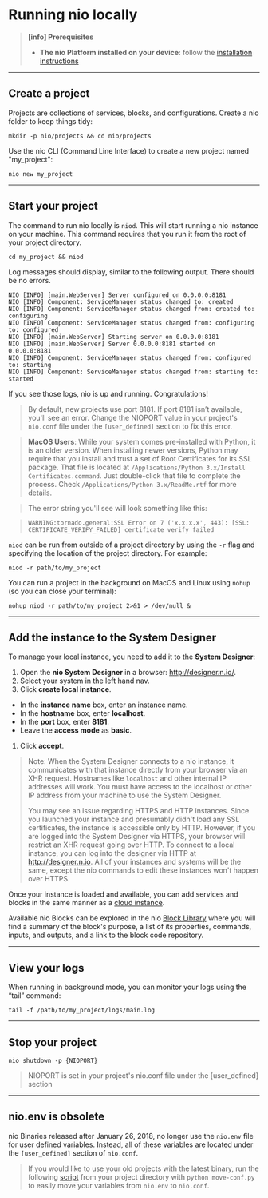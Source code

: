 # Running nio locally

>**[info] Prerequisites**
>
>* **The nio Platform installed on your device**: follow the [installation instructions](/installation)

---
## Create a project

Projects are collections of services, blocks, and configurations. Create a nio folder to keep things tidy:
```
mkdir -p nio/projects && cd nio/projects
```
Use the nio CLI (Command Line Interface) to create a new project named "my_project":
```
nio new my_project
```

---
## Start your project

The command to run nio locally is `niod`. This will start running a nio instance on your machine. This command requires that you run it from the root of your project directory.

```
cd my_project && niod
```
Log messages should display, similar to the following output. There should be no errors.

```
NIO [INFO] [main.WebServer] Server configured on 0.0.0.0:8181
NIO [INFO] Component: ServiceManager status changed to: created
NIO [INFO] Component: ServiceManager status changed from: created to: configuring
NIO [INFO] Component: ServiceManager status changed from: configuring to: configured
NIO [INFO] [main.WebServer] Starting server on 0.0.0.0:8181
NIO [INFO] [main.WebServer] Server 0.0.0.0:8181 started on 0.0.0.0:8181
NIO [INFO] Component: ServiceManager status changed from: configured to: starting
NIO [INFO] Component: ServiceManager status changed from: starting to: started
```

If you see those logs, nio is up and running. Congratulations!

>By default, new projects use port 8181. If port 8181 isn’t available, you'll see an error. Change the NIOPORT value in your project's `nio.conf` file under the `[user_defined]` section to fix this error.

>**MacOS Users**: While your system comes pre-installed with Python, it is an older version. When installing newer versions, Python may require that you install and trust a set of Root Certificates for its SSL package. That file is located at `/Applications/Python 3.x/Install Certificates.command`. Just double-click that file to complete the process. Check `/Applications/Python 3.x/ReadMe.rtf` for more details.

>The error string you'll see will look something like this:

>```WARNING:tornado.general:SSL Error on 7 ('x.x.x.x', 443): [SSL: CERTIFICATE_VERIFY_FAILED] certificate verify failed```

`niod` can be run from outside of a project directory by using the `-r` flag and specifying the location of the project directory. For example:

```
niod -r path/to/my_project
```
You can run a project in the background on MacOS and Linux using `nohup` (so you can close your terminal):
```
nohup niod -r path/to/my_project 2>&1 > /dev/null &
```

---
## Add the instance to the System Designer

To manage your local instance, you need to add it to the **System Designer**:

1. Open the **nio System Designer** in a browser: http://designer.n.io/.
1. Select your system in the left hand nav.
1. Click **create local instance**.
  * In the **instance name** box, enter an instance name.
  * In the **hostname** box, enter **localhost**.
  * In the **port** box, enter **8181**.
  * Leave the **access mode** as **basic**.
1. Click **accept**.

> Note: When the System Designer connects to a nio instance, it communicates with that instance directly from your browser via an XHR request. Hostnames like `localhost` and other internal IP addresses will work. You must have access to the localhost or other IP address from your machine to use the System Designer.
>
>You may see an issue regarding HTTPS and HTTP instances. Since you launched your instance and presumably didn't load any SSL certificates, the instance is accessible only by HTTP. However, if you are logged into the System Designer via HTTPS, your browser will restrict an XHR request going over HTTP. To connect to a local instance, you can log into the designer via HTTP at http://designer.n.io. All of your instances and systems will be the same, except the nio commands to edit these instances won't happen over HTTPS.

Once your instance is loaded and available, you can add services and blocks in the same manner as a [cloud instance](https://workshops.n.io/system-designer/).

Available nio Blocks can be explored in the nio [Block Library](https://blocks.n.io) where you will find a summary of the block's purpose, a list of its properties, commands, inputs, and outputs, and a link to the block code repository.

---
## View your logs

When running in background mode, you can monitor your logs using the “tail” command:
```
tail -f /path/to/my_project/logs/main.log
```

---
## Stop your project

```
nio shutdown -p {NIOPORT}
```
> NIOPORT is set in your project's nio.conf file under the [user_defined] section

---
## nio.env is obsolete

nio Binaries released after January 26, 2018, no longer use the `nio.env` file for user defined variables. Instead, all of these variables are located under the `[user_defined]` section of `nio.conf`.

>If you would like to use your old projects with the latest binary, run the following [script](https://gist.github.com/tlugger/2da9c8e615265243c07c76549f402ca6) from your project directory with `python move-conf.py` to easily move your variables from `nio.env` to `nio.conf`.
